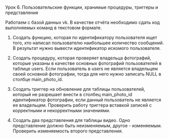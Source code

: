 Урок 6. Пользовательские функции, хранимые процедуры, триггеры и представления

Работаем с базой данных vk. В качестве отчёта необходимо сдать код выполняемых команд в текстовом формате.

1. Создать функцию, которая по идентификатору пользователя ищет того, кто написал пользователю наибольшее количество сообщений. В результат нужно вывести идентификатор искомого пользователя.

2. Создать процедуру, которая проверяет владельца фотографий, которые указаны в качестве основных фотографий пользователей в таблице users. Если пользователь в users не является владельцем своей основной фотографии, тогда для него нужно записать NULL в столбце main_photo_id.

3. Создать триггер на обновление для таблицы пользователей, который не разрешает внести в столбец main_photo_id идентификатор фотографии, если данный пользователь не является ее владельцем. Проверить работу триггера вставкой записей с корректными и некорректными значениями.

4. Создать два представления для таблицы видео. Одно представление должно быть неизменяемым, другое - изменяемым. Проверить изменяемость второго представления.
